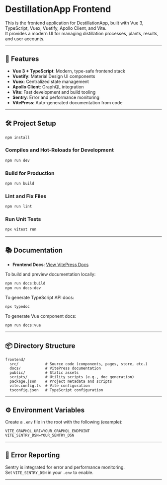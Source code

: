 # DestillationApp Frontend

This is the frontend application for DestillationApp, built with Vue 3, TypeScript, Vuex, Vuetify, Apollo Client, and Vite.  
It provides a modern UI for managing distillation processes, plants, results, and user accounts.

---

## 🚀 Features

- **Vue 3 + TypeScript**: Modern, type-safe frontend stack
- **Vuetify**: Material Design UI components
- **Vuex**: Centralized state management
- **Apollo Client**: GraphQL integration
- **Vite**: Fast development and build tooling
- **Sentry**: Error and performance monitoring
- **VitePress**: Auto-generated documentation from code

---

## 🛠️ Project Setup

```sh
npm install
```

### Compiles and Hot-Reloads for Development

```sh
npm run dev
```

### Build for Production

```sh
npm run build
```

### Lint and Fix Files

```sh
npm run lint
```

### Run Unit Tests

```sh
npx vitest run
```

---

## 📚 Documentation

- **Frontend Docs**: [View VitePress Docs](https://destillapp.github.io/main/)

To build and preview documentation locally:

```sh
npm run docs:build
npm run docs:dev
```

To generate TypeScript API docs:

```sh
npx typedoc
```

To generate Vue component docs:

```sh
npm run docs:vue
```

---

## 📦 Directory Structure

```
frontend/
  src/            # Source code (components, pages, store, etc.)
  docs/           # VitePress documentation
  public/         # Static assets
  scripts/        # Utility scripts (e.g., doc generation)
  package.json    # Project metadata and scripts
  vite.config.ts  # Vite configuration
  tsconfig.json   # TypeScript configuration

```

---

## ⚙️ Environment Variables

Create a `.env` file in the root with the following (example):

```
VITE_GRAPHQL_URI=YOUR_GRAPHQL_ENDPOINT
VITE_SENTRY_DSN=YOUR_SENTRY_DSN
```

---

## 🐞 Error Reporting

Sentry is integrated for error and performance monitoring.  
Set `VITE_SENTRY_DSN` in your `.env` to enable.

---
